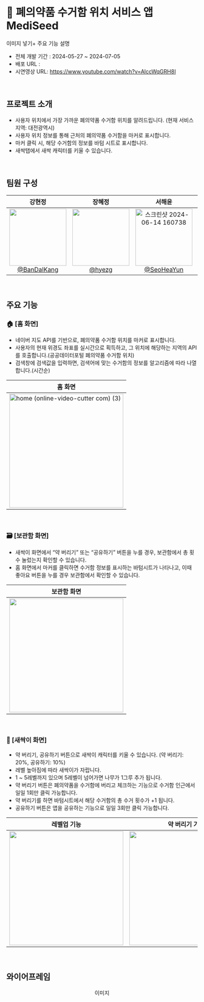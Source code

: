 # 💊 폐의약품 수거함 위치 서비스 앱 MediSeed
이미지 넣기+ 주요 기능 설명 
- 전체 개발 기간 : 2024-05-27 ~ 2024-07-05
- 배포 URL :
- 시연영상 URL: https://www.youtube.com/watch?v=AlccWqGRH8I 
<br>

## 프로젝트 소개

- 사용자 위치에서 가장 가까운 폐의약품 수거함 위치를 알려드립니다. (현재 서비스 지역: 대전광역시)
- 사용자 위치 정보를 통해 근처의 폐의약품 수거함을 마커로 표시합니다.
- 마커 클릭 시, 해당 수거함의 정보를 바텀 시트로 표시합니다.
- 새싹탭에서 새싹 캐릭터를 키울 수 있습니다.

<br>

## 팀원 구성

<div align="center">

| **강현정** | **장혜정** |                                                                  **서해윤**                                                                   | **박민수** |
| :------: |  :------: |:------------------------------------------------------------------------------------------------------------------------------------------:| :------: |
| [<img src="https://github.com/BanDalKang/Medi_seed/assets/77070839/107e9450-3e92-4b6f-ada9-351e044de03c" height=150 width=150> <br/> @BanDalKang](https://github.com/BanDalKang) | [<img src="https://github.com/BanDalKang/Medi_seed/assets/77070839/33912621-d0bd-49d7-9cf1-583f5d9c941a" height=150 width=150> <br/> @hyezg](https://github.com/hyezg) | [<img src="https://github.com/BanDalKang/Medi_seed/assets/159236003/734615ae-7dcf-4b63-a98e-683f724bf3b9" alt="스크린샷 2024-06-14 160738" height=150 width=150> <br/> @SeoHeaYun](https://github.com/SeoHeaYun) | [<img src="https:" height=150 width=150> <br/> @eddy-PMS](https://github.com/eddy-PMS) |


</div>

<br>

## 주요 기능

### 🏠 [홈 화면]
- 네이버 지도 API를 기반으로, 폐의약품 수거함 위치를 마커로 표시합니다.
- 사용자의 현재 위경도 좌표를 실시간으로 획득하고, 그 위치에 해당하는 지역의 API를 호출합니다.(공공데이터포털 폐의약품 수거함 위치)
- 검색창에 검색값을 입력하면, 검색어에 맞는 수거함의 정보를 알고리즘에 따라 나열합니다.(시간순)

| 홈 화면 |
|----------|
|<img src="https://github.com/BanDalKang/Medi_seed/assets/159236003/a1b0dabd-3b22-435e-8fd9-0d96adff0922" alt="home (online-video-cutter com) (3)" style="width:300px;">|



<br>

### 🗃️ [보관함 화면]
- 새싹이 화면에서 “약 버리기” 또는 “공유하기” 버튼을 누를 경우, 보관함에서 총 횟수 눌렀는지 확인할 수 있습니다.
- 홈 화면에서 마커를 클릭하면 수거함 정보를 표시하는 바텀시트가 나타나고, 이때 좋아요 버튼을 누를 경우 보관함에서 확인할 수 있습니다.

| 보관함 화면 |
|----------|
|<img src="https://github.com/BanDalKang/Medi_seed/assets/77070839/2469095b-8134-4c49-b4e8-abffe23e8aa6" width="300px">|




<br>

### 🌳 [새싹이 화면]
- 약 버리기, 공유하기 버튼으로 새싹이 캐릭터를 키울 수 있습니다. (약 버리기: 20%, 공유하기: 10%)
- 레벨 높아짐에 따라 새싹이가 자랍니다.
- 1 ~ 5레벨까지 있으며 5레벨이 넘어가면 나무가 1그루 추가 됩니다.
- 약 버리기 버튼은 폐의약품을 수거함에 버리고 체크하는 기능으로 수거함 인근에서 일일 1회만 클릭 가능합니다.
- 약 버리기를 하면 바텀시트에서 해당 수거함의 총 수거 횟수가 +1 됩니다.
- 공유하기 버튼은 앱을 공유하는 기능으로 일일 3회만 클릭 가능합니다.

| 레벨업 기능 | 약 버리기 기능 |
|----------|----------|
|<img src="https://github.com/BanDalKang/Medi_seed/assets/77070839/afe3b7ec-da72-4a44-b646-66da99c70aeb" width="300px">|<img src="https://github.com/BanDalKang/Medi_seed/assets/77070839/eaf1c6d4-f751-4110-8251-885195705c56" width="300px">|

<br>

## 와이어프레임

<div align="center">

이미지




































